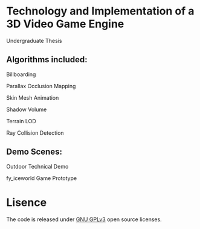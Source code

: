 # Technology and Implementation of a 3D Video Game Engine
Undergraduate Thesis
## Algorithms included:
Billboarding

Parallax Occlusion Mapping

Skin Mesh Animation

Shadow Volume

Terrain LOD

Ray Collision Detection

## Demo Scenes:
Outdoor Technical Demo

fy_iceworld Game Prototype

# Lisence
The code is released under [GNU GPLv3](http://www.gnu.org/licenses/gpl.html) open source licenses.
